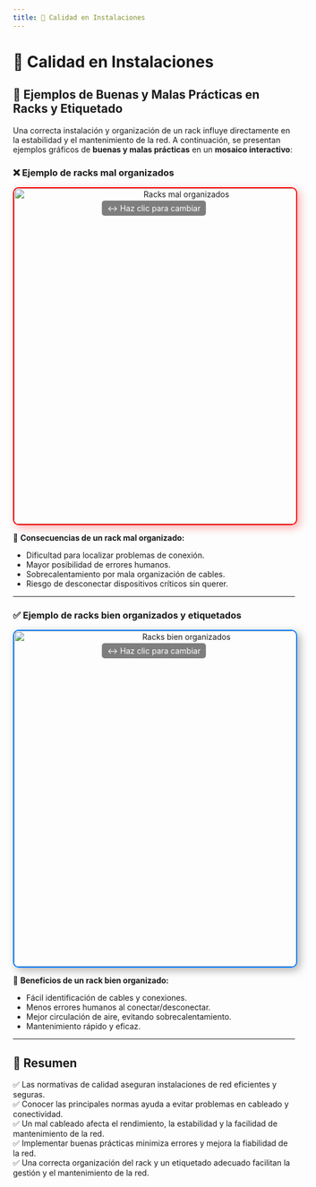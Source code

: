 ```yaml
---
title: 📌 Calidad en Instalaciones 
---
```


# 📌 Calidad en Instalaciones 

## 📌 Ejemplos de Buenas y Malas Prácticas en Racks y Etiquetado

Una correcta instalación y organización de un rack influye directamente en la estabilidad y el mantenimiento de la red. A continuación, se presentan ejemplos gráficos de **buenas y malas prácticas** en un **mosaico interactivo**:

### ❌ **Ejemplo de racks mal organizados**
<div style="text-align: center; position: relative;">
    <img id="rackMal" src="/images/rackmalorganizado01.jpg" alt="Racks mal organizados" width="600px"
         onclick="cambiarRackMal()"
         style="border: 2px solid #ff0000; box-shadow: 5px 5px 15px rgba(255, 0, 0, 0.3); border-radius: 10px; cursor: pointer;
         transition: transform 0.3s ease-in-out, box-shadow 0.3s ease-in-out;">
    <p style="position: absolute; top: 10px; left: 50%; transform: translateX(-50%); background: rgba(0,0,0,0.5); color: white; padding: 5px 10px; border-radius: 5px;">↔ Haz clic para cambiar</p>
</div>

<script>
var imagenesRackMal = [
    "/images/rackmalorganizado01.jpg",
    "/images/rackmalorganizado02.jpg",
    "/images/rackmalorganizado03.jpg"
];
var indiceRackMal = 0;

function cambiarRackMal() {
    var img = document.getElementById("rackMal");
    indiceRackMal = (indiceRackMal + 1) % imagenesRackMal.length;
    img.src = imagenesRackMal[indiceRackMal];
}
</script>

📌 **Consecuencias de un rack mal organizado:**

- Dificultad para localizar problemas de conexión. 
- Mayor posibilidad de errores humanos. 
- Sobrecalentamiento por mala organización de cables. 
- Riesgo de desconectar dispositivos críticos sin querer. 

---

### ✅ **Ejemplo de racks bien organizados y etiquetados**
<div style="text-align: center; position: relative;">
    <img id="rackBien" src="/images/rackbienorganizado01.jpg" alt="Racks bien organizados" width="600px"
         onclick="cambiarRackBien()"
         style="border: 2px solid #007bff; box-shadow: 5px 5px 15px rgba(0, 0, 0, 0.3); border-radius: 10px; cursor: pointer;
         transition: transform 0.3s ease-in-out, box-shadow 0.3s ease-in-out;">
    <p style="position: absolute; top: 10px; left: 50%; transform: translateX(-50%); background: rgba(0,0,0,0.5); color: white; padding: 5px 10px; border-radius: 5px;">↔ Haz clic para cambiar</p>
</div>

<script>
var imagenesRackBien = [
    "/images/rackbienorganizado01.jpg",
    "/images/rackbienorganizado02.png",
    "/images/rackbienorganizado03.png", 
    "/images/rackbienorganizado04.jpg"
];
var indiceRackBien = 0;

function cambiarRackBien() {
    var img = document.getElementById("rackBien");
    indiceRackBien = (indiceRackBien + 1) % imagenesRackBien.length;
    img.src = imagenesRackBien[indiceRackBien];
}
</script>

📌 **Beneficios de un rack bien organizado:**

- Fácil identificación de cables y conexiones. 
- Menos errores humanos al conectar/desconectar. 
- Mejor circulación de aire, evitando sobrecalentamiento. 
- Mantenimiento rápido y eficaz. 

---

## 📝 Resumen

✅ Las normativas de calidad aseguran instalaciones de red eficientes y seguras.  
✅ Conocer las principales normas ayuda a evitar problemas en cableado y conectividad.  
✅ Un mal cableado afecta el rendimiento, la estabilidad y la facilidad de mantenimiento de la red.  
✅ Implementar buenas prácticas minimiza errores y mejora la fiabilidad de la red.  
✅ Una correcta organización del rack y un etiquetado adecuado facilitan la gestión y el mantenimiento de la red.  

